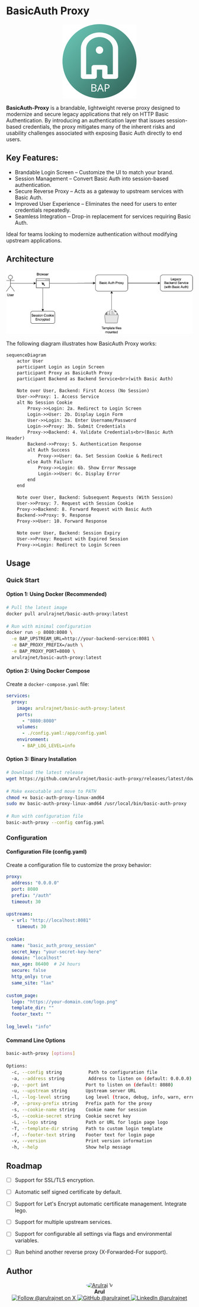 # BasicAuth Proxy

<p align="center">
  <img src="static/img/logo.svg" alt="BasicAuth Proxy Logo" width="200">
</p>

**BasicAuth-Proxy** is a brandable, lightweight reverse proxy designed to modernize and secure legacy applications that rely on HTTP Basic Authentication. By introducing an authentication layer that issues session-based credentials, the proxy mitigates many of the inherent risks and usability challenges associated with exposing Basic Auth directly to end users.

## Key Features:

* Brandable Login Screen – Customize the UI to match your brand.
* Session Management – Convert Basic Auth into session-based authentication.
* Secure Reverse Proxy – Acts as a gateway to upstream services with Basic Auth.
* Improved User Experience – Eliminates the need for users to enter credentials repeatedly.
* Seamless Integration – Drop-in replacement for services requiring Basic Auth.

Ideal for teams looking to modernize authentication without modifying upstream applications.

## Architecture

![basic-auth-proxy.drawio.png](basic-auth-proxy.drawio.png)

The following diagram illustrates how BasicAuth Proxy works:

```mermaid
sequenceDiagram
    actor User
    participant Login as Login Screen
    participant Proxy as BasicAuth Proxy
    participant Backend as Backend Service<br>(with Basic Auth)

    Note over User, Backend: First Access (No Session)
    User->>Proxy: 1. Access Service
    alt No Session Cookie
        Proxy->>Login: 2a. Redirect to Login Screen
        Login->>User: 2b. Display Login Form
        User->>Login: 3a. Enter Username/Password
        Login->>Proxy: 3b. Submit Credentials
        Proxy->>Backend: 4. Validate Credentials<br>(Basic Auth Header)
        Backend->>Proxy: 5. Authentication Response
        alt Auth Success
            Proxy->>User: 6a. Set Session Cookie & Redirect
        else Auth Failure
            Proxy->>Login: 6b. Show Error Message
            Login->>User: 6c. Display Error
        end
    end

    Note over User, Backend: Subsequent Requests (With Session)
    User->>Proxy: 7. Request with Session Cookie
    Proxy->>Backend: 8. Forward Request with Basic Auth
    Backend->>Proxy: 9. Response
    Proxy->>User: 10. Forward Response

    Note over User, Backend: Session Expiry
    User->>Proxy: Request with Expired Session
    Proxy->>Login: Redirect to Login Screen
```

## Usage

### Quick Start

#### Option 1: Using Docker (Recommended)

```bash
# Pull the latest image
docker pull arulrajnet/basic-auth-proxy:latest

# Run with minimal configuration
docker run -p 8080:8080 \
  -e BAP_UPSTREAM_URL=http://your-backend-service:8081 \
  -e BAP_PROXY_PREFIX=/auth \
  -e BAP_PROXY_PORT=8080 \
  arulrajnet/basic-auth-proxy:latest
```

#### Option 2: Using Docker Compose

Create a `docker-compose.yaml` file:

```yaml
services:
  proxy:
    image: arulrajnet/basic-auth-proxy:latest
    ports:
      - "8080:8080"
    volumes:
      - ./config.yaml:/app/config.yaml
    environment:
      - BAP_LOG_LEVEL=info
```

#### Option 3: Binary Installation

```bash
# Download the latest release
wget https://github.com/arulrajnet/basic-auth-proxy/releases/latest/download/basic-auth-proxy-linux-amd64

# Make executable and move to PATH
chmod +x basic-auth-proxy-linux-amd64
sudo mv basic-auth-proxy-linux-amd64 /usr/local/bin/basic-auth-proxy

# Run with configuration file
basic-auth-proxy --config config.yaml
```

### Configuration

#### Configuration File (config.yaml)

Create a configuration file to customize the proxy behavior:

```yaml
proxy:
  address: "0.0.0.0"
  port: 8080
  prefix: "/auth"
  timeout: 30

upstreams:
  - url: "http://localhost:8081"
    timeout: 30

cookie:
  name: "basic_auth_proxy_session"
  secret_key: "your-secret-key-here"
  domain: "localhost"
  max_age: 86400  # 24 hours
  secure: false
  http_only: true
  same_site: "lax"

custom_page:
  logo: "https://your-domain.com/logo.png"
  template_dir: ""
  footer_text: ""

log_level: "info"
```

#### Command Line Options

```bash
basic-auth-proxy [options]

Options:
  -c, --config string          Path to configuration file
  -a, --address string         Address to listen on (default: 0.0.0.0)
  -p, --port int              Port to listen on (default: 8080)
  -u, --upstream string       Upstream server URL
  -l, --log-level string      Log level (trace, debug, info, warn, error, fatal, panic)
  -P, --proxy-prefix string   Prefix path for the proxy
  -s, --cookie-name string    Cookie name for session
  -S, --cookie-secret string  Cookie secret key
  -L, --logo string           Path or URL for login page logo
  -T, --template-dir string   Path to custom login template
  -f, --footer-text string    Footer text for login page
  -v, --version               Print version information
  -h, --help                  Show help message
```



## Roadmap

- [ ] Support for SSL/TLS encryption.
- [ ] Automatic self signed certificate by default.
- [ ] Support for Let's Encrypt automatic certificate management. Integrate lego.
- [ ] Support for multiple upstream services.
- [ ] Support for configurable all settings via flags and environmental variables.
- [ ] Run behind another reverse proxy (X-Forwarded-For support).



## Author

<p align="center">
  <a href="https://x.com/arulrajnet">
    <img src="https://github.com/arulrajnet.png?size=100" alt="Arulraj V" width="100" height="100" style="border-radius: 50%;" class="avatar-user">
  </a>
  <br>
  <strong>Arul</strong>
  <br>
  <a href="https://x.com/arulrajnet">
    <img src="https://img.shields.io/badge/Follow-%40arulrajnet-1DA1F2?style=for-the-badge&logo=x&logoColor=white" alt="Follow @arulrajnet on X">
  </a>
  <a href="https://github.com/arulrajnet">
    <img src="https://img.shields.io/badge/GitHub-arulrajnet-181717?style=for-the-badge&logo=github&logoColor=white" alt="GitHub @arulrajnet">
  </a>
  <a href="https://linkedin.com/in/arulrajnet">
    <img src="https://custom-icon-badges.demolab.com/badge/LinkedIn-arulrajnet-0A66C2?style=for-the-badge&logo=linkedin-white&logoColor=white" alt="LinkedIn @arulrajnet">
  </a>
</p>
